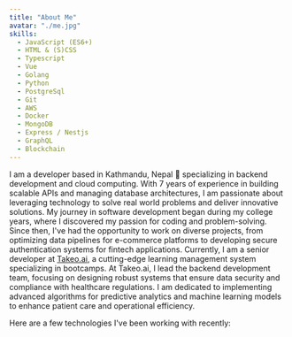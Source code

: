 ```yaml
---
title: "About Me"
avatar: "./me.jpg"
skills:
  - JavaScript (ES6+)
  - HTML & (S)CSS
  - Typescript
  - Vue
  - Golang
  - Python
  - PostgreSql
  - Git
  - AWS
  - Docker
  - MongoDB
  - Express / Nestjs
  - GraphQL
  - Blockchain
---
```


I am a developer based in Kathmandu, Nepal 🚀 specializing in backend development and cloud computing. With 7 years of experience in building scalable APIs and managing database architectures, I am passionate about leveraging technology to solve real world problems and deliver innovative solutions.
My journey in software development began during my college years, where I discovered my passion for coding and problem-solving. Since then, I've had the opportunity to work on diverse projects, from optimizing data pipelines for e-commerce platforms to developing secure authentication systems for fintech applications.
Currently, I am a senior developer at <a href="https://takeo.ai">Takeo.ai</a>, a cutting-edge learning management system specializing in bootcamps. At Takeo.ai, I lead the backend development team, focusing on designing robust systems that ensure data security and compliance with healthcare regulations. I am dedicated to implementing advanced algorithms for predictive analytics and machine learning models to enhance patient care and operational efficiency.

Here are a few technologies I've been working with recently:
